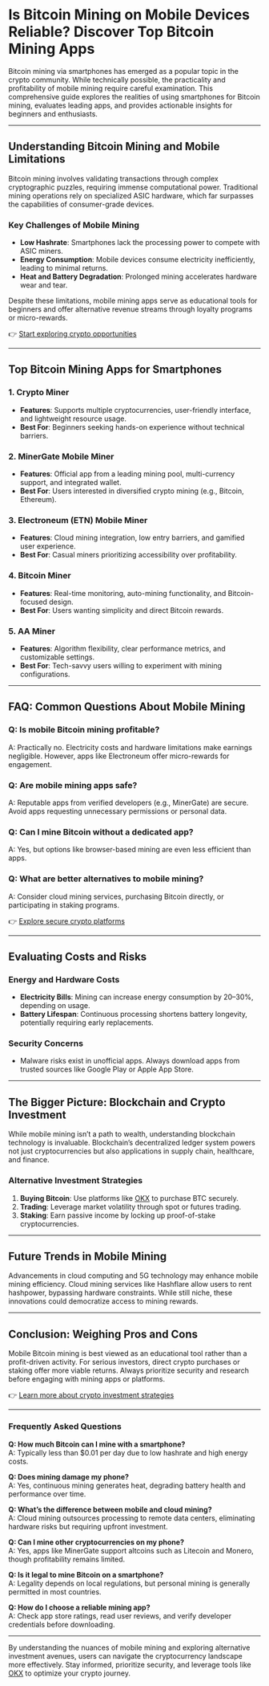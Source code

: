 # Is Bitcoin Mining on Mobile Devices Reliable? Discover Top Bitcoin Mining Apps  

Bitcoin mining via smartphones has emerged as a popular topic in the crypto community. While technically possible, the practicality and profitability of mobile mining require careful examination. This comprehensive guide explores the realities of using smartphones for Bitcoin mining, evaluates leading apps, and provides actionable insights for beginners and enthusiasts.  

---

## Understanding Bitcoin Mining and Mobile Limitations  

Bitcoin mining involves validating transactions through complex cryptographic puzzles, requiring immense computational power. Traditional mining operations rely on specialized ASIC hardware, which far surpasses the capabilities of consumer-grade devices.  

### Key Challenges of Mobile Mining  
- **Low Hashrate**: Smartphones lack the processing power to compete with ASIC miners.  
- **Energy Consumption**: Mobile devices consume electricity inefficiently, leading to minimal returns.  
- **Heat and Battery Degradation**: Prolonged mining accelerates hardware wear and tear.  

Despite these limitations, mobile mining apps serve as educational tools for beginners and offer alternative revenue streams through loyalty programs or micro-rewards.  

👉 [Start exploring crypto opportunities](https://bit.ly/okx-bonus)  

---

## Top Bitcoin Mining Apps for Smartphones  

### 1. **Crypto Miner**  
- **Features**: Supports multiple cryptocurrencies, user-friendly interface, and lightweight resource usage.  
- **Best For**: Beginners seeking hands-on experience without technical barriers.  

### 2. **MinerGate Mobile Miner**  
- **Features**: Official app from a leading mining pool, multi-currency support, and integrated wallet.  
- **Best For**: Users interested in diversified crypto mining (e.g., Bitcoin, Ethereum).  

### 3. **Electroneum (ETN) Mobile Miner**  
- **Features**: Cloud mining integration, low entry barriers, and gamified user experience.  
- **Best For**: Casual miners prioritizing accessibility over profitability.  

### 4. **Bitcoin Miner**  
- **Features**: Real-time monitoring, auto-mining functionality, and Bitcoin-focused design.  
- **Best For**: Users wanting simplicity and direct Bitcoin rewards.  

### 5. **AA Miner**  
- **Features**: Algorithm flexibility, clear performance metrics, and customizable settings.  
- **Best For**: Tech-savvy users willing to experiment with mining configurations.  

---

## FAQ: Common Questions About Mobile Mining  

### **Q: Is mobile Bitcoin mining profitable?**  
A: Practically no. Electricity costs and hardware limitations make earnings negligible. However, apps like Electroneum offer micro-rewards for engagement.  

### **Q: Are mobile mining apps safe?**  
A: Reputable apps from verified developers (e.g., MinerGate) are secure. Avoid apps requesting unnecessary permissions or personal data.  

### **Q: Can I mine Bitcoin without a dedicated app?**  
A: Yes, but options like browser-based mining are even less efficient than apps.  

### **Q: What are better alternatives to mobile mining?**  
A: Consider cloud mining services, purchasing Bitcoin directly, or participating in staking programs.  

👉 [Explore secure crypto platforms](https://bit.ly/okx-bonus)  

---

## Evaluating Costs and Risks  

### **Energy and Hardware Costs**  
- **Electricity Bills**: Mining can increase energy consumption by 20–30%, depending on usage.  
- **Battery Lifespan**: Continuous processing shortens battery longevity, potentially requiring early replacements.  

### **Security Concerns**  
- Malware risks exist in unofficial apps. Always download apps from trusted sources like Google Play or Apple App Store.  

---

## The Bigger Picture: Blockchain and Crypto Investment  

While mobile mining isn’t a path to wealth, understanding blockchain technology is invaluable. Blockchain’s decentralized ledger system powers not just cryptocurrencies but also applications in supply chain, healthcare, and finance.  

### **Alternative Investment Strategies**  
1. **Buying Bitcoin**: Use platforms like [OKX](https://bit.ly/okx-bonus) to purchase BTC securely.  
2. **Trading**: Leverage market volatility through spot or futures trading.  
3. **Staking**: Earn passive income by locking up proof-of-stake cryptocurrencies.  

---

## Future Trends in Mobile Mining  

Advancements in cloud computing and 5G technology may enhance mobile mining efficiency. Cloud mining services like Hashflare allow users to rent hashpower, bypassing hardware constraints. While still niche, these innovations could democratize access to mining rewards.  

---

## Conclusion: Weighing Pros and Cons  

Mobile Bitcoin mining is best viewed as an educational tool rather than a profit-driven activity. For serious investors, direct crypto purchases or staking offer more viable returns. Always prioritize security and research before engaging with mining apps or platforms.  

👉 [Learn more about crypto investment strategies](https://bit.ly/okx-bonus)  

---

### Frequently Asked Questions  

**Q: How much Bitcoin can I mine with a smartphone?**  
A: Typically less than $0.01 per day due to low hashrate and high energy costs.  

**Q: Does mining damage my phone?**  
A: Yes, continuous mining generates heat, degrading battery health and performance over time.  

**Q: What’s the difference between mobile and cloud mining?**  
A: Cloud mining outsources processing to remote data centers, eliminating hardware risks but requiring upfront investment.  

**Q: Can I mine other cryptocurrencies on my phone?**  
A: Yes, apps like MinerGate support altcoins such as Litecoin and Monero, though profitability remains limited.  

**Q: Is it legal to mine Bitcoin on a smartphone?**  
A: Legality depends on local regulations, but personal mining is generally permitted in most countries.  

**Q: How do I choose a reliable mining app?**  
A: Check app store ratings, read user reviews, and verify developer credentials before downloading.  

---

By understanding the nuances of mobile mining and exploring alternative investment avenues, users can navigate the cryptocurrency landscape more effectively. Stay informed, prioritize security, and leverage tools like [OKX](https://bit.ly/okx-bonus) to optimize your crypto journey.